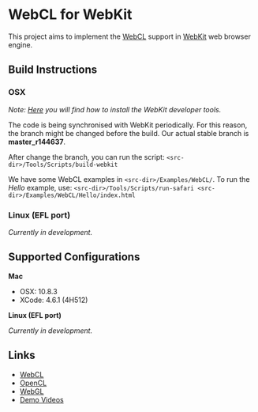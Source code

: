 # WebCL for WebKit

This project aims to implement the [WebCL](http://www.khronos.org/webcl/) support in [WebKit](http://www.webkit.org/) web browser engine.

## Build Instructions

### OSX

_Note: [Here](http://www.webkit.org/building/tools.html) you will find how to install the WebKit developer tools._

The code is being synchronised with WebKit periodically. For this reason, the branch might be changed before the build. Our actual stable branch is **master_r144637**.

After change the branch, you can run the script: `<src-dir>/Tools/Scripts/build-webkit`

We have some WebCL examples in `<src-dir>/Examples/WebCL/`. To run the _Hello_ example, use: `<src-dir>/Tools/Scripts/run-safari <src-dir>/Examples/WebCL/Hello/index.html` 

### Linux (EFL port)

_Currently in development._

## Supported Configurations

**Mac**

  - OSX: 10.8.3
  - XCode: 4.6.1 (4H512)

**Linux (EFL port)**

_Currently in development._

## Links
- [WebCL](http://www.khronos.org/webcl/)
- [OpenCL](http://www.khronos.org/opencl/)
- [WebGL](http://www.khronos.org/registry/webgl/specs/latest/)
- [Demo Videos](http://www.youtube.com/user/SamsungSISA)
